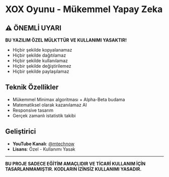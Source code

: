 # XOX Oyunu - Mükemmel Yapay Zeka

## ⚠️ ÖNEMLİ UYARI

**BU YAZILIM ÖZEL MÜLKTTÜR VE KULLANIMI YASAKTIR!**

- Hiçbir şekilde kopyalanamaz
- Hiçbir şekilde dağıtılamaz  
- Hiçbir şekilde kullanılamaz
- Hiçbir şekilde değiştirilemez
- Hiçbir şekilde paylaşılamaz

## Teknik Özellikler

- Mükemmel Minimax algoritması + Alpha-Beta budama
- Matematiksel olarak kazanılamaz AI
- Responsive tasarım
- Gerçek zamanlı istatistik takibi

## Geliştirici

- **YouTube Kanalı**: [@mtechnow](https://www.youtube.com/@mtechnow)
- **Lisans**: Özel - Kullanımı Yasak

---

**BU PROJE SADECE EĞİTİM AMAÇLIDIR VE TİCARİ KULLANIM İÇİN TASARLANMAMIŞTIR. KODLARIN İZİNSİZ KULLANIMI YASADIR.**
